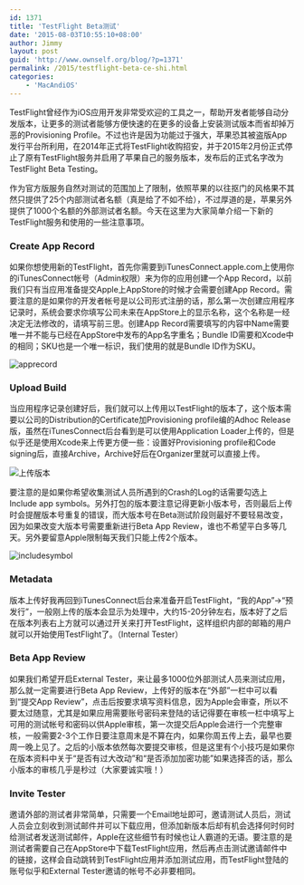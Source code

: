 ```yaml
---
id: 1371
title: 'TestFlight Beta测试'
date: '2015-08-03T10:55:10+08:00'
author: Jimmy
layout: post
guid: 'http://www.ownself.org/blog/?p=1371'
permalink: /2015/testflight-beta-ce-shi.html
categories:
    - 'MacAndiOS'
---
```


TestFlight曾经作为iOS应用开发非常受欢迎的工具之一，帮助开发者能够自动分发版本，让更多的测试者能够方便快速的在更多的设备上安装测试版本而省却掉万恶的Provisioning Profile。不过也许是因为功能过于强大，苹果恐其被盗版App发行平台所利用，在2014年正式将TestFlight收购招安，并于2015年2月份正式停止了原有TestFlight服务并启用了苹果自己的服务版本，发布后的正式名字改为TestFlight Beta Testing。

作为官方版服务自然对测试的范围加上了限制，依照苹果的以往抠门的风格果不其然只提供了25个内部测试者名额（真是给了不如不给），不过厚道的是，苹果另外提供了1000个名额的外部测试者名额。今天在这里为大家简单介绍一下新的TestFlight服务和使用的一些注意事项。

### Create App Record

如果你想使用新的TestFlight，首先你需要到iTunesConnect.apple.com上使用你的iTunesConnect帐号（Admin权限）来为你的应用创建一个App Record，以前我们只有当应用准备提交Apple上AppStore的时候才会需要创建App Record。需要注意的是如果你的开发者帐号是以公司形式注册的话，那么第一次创建应用程序记录时，系统会要求你填写公司未来在AppStore上的显示名称，这个名称是一经决定无法修改的，请填写前三思。创建App Record需要填写的内容中Name需要唯一并不能与已经在AppStore中发布的App名字重名；Bundle ID需要和Xcode中的相同；SKU也是一个唯一标识，我们使用的就是Bundle ID作为SKU。

![apprecord](/wp-content/uploads/2015/08/apprecord.png)

### Upload Build

当应用程序记录创建好后，我们就可以上传用以TestFlight的版本了，这个版本需要以公司的Distribution的Certificate加Provisioning profile编的Adhoc Release版，虽然在iTunesConnect后台看到是可以使用Application Loader上传的，但是似乎还是使用Xcode来上传更方便一些：设置好Provisioning profile和Code signing后，直接Archive，Archive好后在Organizer里就可以直接上传。

![上传版本](/wp-content/uploads/2015/08/submitapp.png)

要注意的是如果你希望收集测试人员所遇到的Crash的Log的话需要勾选上Include app symbols。另外打包的版本要注意记得更新小版本号，否则最后上传时会提醒版本号重复的错误，而大版本号在Beta测试阶段则最好不要轻易改变，因为如果改变大版本号需要重新进行Beta App Review，谁也不希望平白多等几天。另外要留意Apple限制每天我们只能上传2个版本。

![includesymbol](/wp-content/uploads/2015/08/includingsymbol.png)

### Metadata

版本上传好我再回到iTunesConnect后台来准备开启TestFlight，“我的App”-&gt;“预发行”，一般刚上传的版本会显示为处理中，大约15-20分钟左右，版本好了之后在版本列表右上方就可以通过开关来打开TestFlight，这样组织内部的邮箱的用户就可以开始使用TestFlight了。（Internal Tester）

### Beta App Review

如果我们希望开启External Tester，来让最多1000位外部测试人员来测试应用，那么就一定需要进行Beta App Review，上传好的版本在“外部”一栏中可以看到“提交App Review”，点击后按要求填写资料信息，因为Apple会审查，所以不要太过随意，尤其是如果应用需要账号密码来登陆的话记得要在审核一栏中填写上可用的测试帐号和密码以供Apple审核，第一次提交后Apple会进行一个完整审核，一般需要2-3个工作日要注意周末是不算在内，如果你周五传上去，最早也要周一晚上见了。之后的小版本依然每次要提交审核，但是这里有个小技巧是如果你在版本资料中关于“是否有过大改动”和“是否添加加密功能”如果选择否的话，那么小版本的审核几乎是秒过（大家要诚实哦！）

### Invite Tester

邀请外部的测试者非常简单，只需要一个Email地址即可，邀请测试人员后，测试人员会立刻收到测试邮件并可以下载应用，但添加新版本后却有机会选择何时何时给测试者发送测试邮件，Apple在这些细节有时候也让人霸道的无语。要注意的是测试者需要自己在AppStore中下载TestFlight应用，然后再点击测试邀请邮件中的链接，这样会自动跳转到TestFlight应用并添加测试应用，而TestFlight登陆的账号似乎和External Tester邀请的帐号不必非要相同。